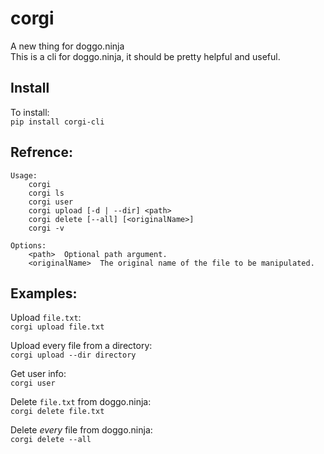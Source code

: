 # corgi
A new thing for doggo.ninja  
This is a cli for doggo.ninja, it should be pretty helpful and useful.  
## Install
To install:  
```pip install corgi-cli```
## Refrence:
```
Usage:
    corgi
    corgi ls
    corgi user
    corgi upload [-d | --dir] <path>
    corgi delete [--all] [<originalName>]
    corgi -v

Options:
    <path>  Optional path argument.
    <originalName>  The original name of the file to be manipulated.
```
## Examples:
Upload ```file.txt```:  
```corgi upload file.txt```  
  
Upload every file from a directory:  
```corgi upload --dir directory```  
  
Get user info:  
```corgi user```  
  
Delete ```file.txt``` from doggo.ninja:  
```corgi delete file.txt```  
  
Delete _every_ file from doggo.ninja:  
```corgi delete --all```
